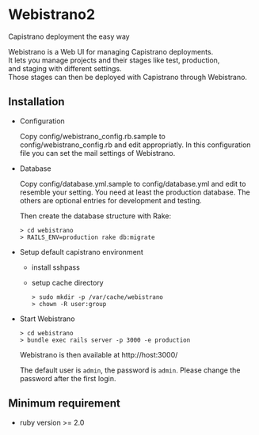 Webistrano2
===========

Capistrano deployment the easy way

Webistrano is a Web UI for managing Capistrano deployments.<br>
It lets you manage projects and their stages like test, production, <br>
and staging with different settings.<br>
Those stages can then be deployed with Capistrano through Webistrano.

## Installation

* Configuration

  Copy config/webistrano_config.rb.sample to config/webistrano_config.rb
  and edit appropriatly. In this configuration file you can set the mail
  settings of Webistrano.

* Database

  Copy config/database.yml.sample to config/database.yml and edit to
  resemble your setting. You need at least the production database.
  The others are optional entries for development and testing.

  Then create the database structure with Rake:

  ```
  > cd webistrano
  > RAILS_ENV=production rake db:migrate
  ```

* Setup default capistrano environment
  + install sshpass

  + setup cache directory

    ```
    > sudo mkdir -p /var/cache/webistrano
    > chown -R user:group
    ```

* Start Webistrano

  ```
  > cd webistrano
  > bundle exec rails server -p 3000 -e production
  ```
  Webistrano is then available at http://host:3000/

  The default user is `admin`, the password is `admin`. Please change the password after the first login.

## Minimum requirement

* ruby version >= 2.0
